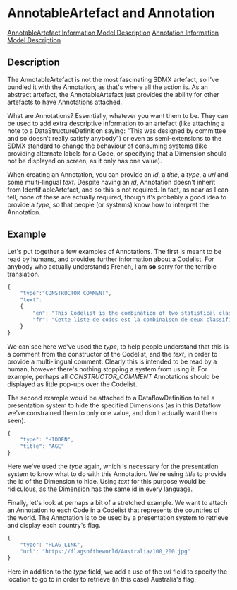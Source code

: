 # AnnotableArtefact and Annotation
[AnnotableArtefact Information Model Description](../../information_model/Base/AnnotableArtefact.md) [Annotation Information Model Description](../../information_model/Base/Annotation.md)

## Description

The AnnotableArtefact is not the most fascinating SDMX artefact, so I've bundled it with the Annotation, as that's where all the action is. As an abstract artefact, the AnnotableArtefact just provides the ability for other artefacts to have Annotations attached.

What are Annotations? Essentially, whatever you want them to be. They can be used to add extra descriptive information to an artefact (like attaching a note to a DataStructureDefinition saying: "This was designed by committee and so doesn't really satisfy anybody") or even as semi-extensions to the SDMX standard to change the behaviour of consuming systems (like providing alternate labels for a Code, or specifying that a Dimension should not be displayed on screen, as it only has one value).

When creating an Annotation, you can provide an *id*, a *title*, a *type*, a *url* and some multi-lingual *text*. Despite having an *id*, Annotation doesn't inherit from IdentifiableArtefact, and so this is not required. In fact, as near as I can tell, none of these are actually required, though it's probably a good idea to provide a *type*, so that people (or systems) know how to interpret the Annotation.

## Example

Let's put together a few examples of Annotations. The first is meant to be read by humans, and provides further information about a Codelist. For anybody who actually understands French, I am **so** sorry for the terrible translation.
```javascript
{
    "type":"CONSTRUCTOR_COMMENT",
    "text":
    {
        "en": "This Codelist is the combination of two statistical classifications for display purposes, and should not be taken as a statistical classification in its own right.",
        "fr": "Cette liste de codes est la combinaison de deux classifications statistiques aux fins d'affichage et ne doit pas être considérée comme une classification statistique à part entière."
    }
}
```

We can see here we've used the *type*, to help people understand that this is a comment from the constructor of the Codelist, and the *text*, in order to provide a multi-lingual comment. Clearly this is intended to be read by a human, however there's nothing stopping a system from using it. For example, perhaps all *CONSTRUCTOR_COMMENT* Annotations should be displayed as little pop-ups over the Codelist.

The second example would be attached to a DataflowDefinition to tell a presentation system to hide the specified Dimensions (as in this Dataflow we've constrained them to only one value, and don't actually want them seen).
```javascript
{
    "type": "HIDDEN",
    "title": "AGE"
}
```

Here we've used the *type* again, which is necessary for the presentation system to know what to do with this Annotation. We're using *title* to provide the id of the Dimension to hide. Using *text* for this purpose would be ridiculous, as the Dimension has the same id in every language.

Finally, let's look at perhaps a bit of a stretched example. We want to attach an Annotation to each Code in a Codelist that represents the countries of the world. The Annotation is to be used by a presentation system to retrieve and display each country's flag.
```javascript
{
    "type": "FLAG_LINK",
    "url": "https://flagsoftheworld/Australia/100_200.jpg"
}
```

Here in addition to the *type* field, we add a use of the *url* field to specify the location to go to in order to retrieve (in this case) Australia's flag.